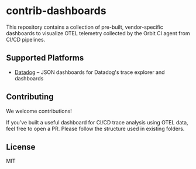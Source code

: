 # contrib-dashboards

This repository contains a collection of pre-built, vendor-specific dashboards to visualize
OTEL telemetry collected by the Orbit CI agent from CI/CD pipelines.

## Supported Platforms

- [Datadog](./datadog) – JSON dashboards for Datadog's trace explorer and dashboards

## Contributing

We welcome contributions!  

If you’ve built a useful dashboard for CI/CD trace analysis using OTEL data, feel free to 
open a PR. Please follow the structure used in existing folders.

## License

MIT
